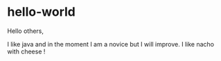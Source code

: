# hello-world

Hello others,

I like java and in the moment I am a novice but I will improve.
I like nacho with cheese !

